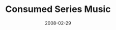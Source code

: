 ---
layout: music 
title: "Consumed Series Music"
date: 2008-02-29 
description: "The series music for Consumed (as heard on the music loop before services.)"
audio: "http://s3.amazonaws.com/crossroads-media/music/audio/Consumedseries.mp3"
audio-duration: "10:18"
tag: 
 - consumed
 - series-music
 - electronic-music
src: "http://s3.amazonaws.com/crossroads-media/images/DefaultVideoImage.jpg"
---